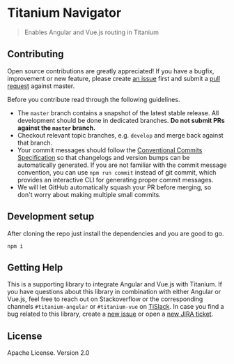 # Titanium Navigator

> Enables Angular and Vue.js routing in Titanium

## Contributing

Open source contributions are greatly appreciated! If you have a bugfix, improvement or new feature, please create
[an issue](https://github.com/appcelerator/titanium-webpack-devkit/issues/new) first and submit a [pull request](https://github.com/appcelerator/titanium-webpack-devkit/pulls/new) against master.

Before you contribute read through the following guidelines.

* The `master` branch contains a snapshot of the latest stable release. All development should be done in dedicated branches. **Do not submit PRs against the `master` branch.**
* Checkout relevant topic branches, e.g. `develop` and merge back against that branch.
* Your commit messages should follow the [Conventional Commits Specification](https://conventionalcommits.org/) so that changelogs and version bumps can be automatically generated. If you are not familiar with the commit message convention, you can use `npm run commit` instead of git commit, which provides an interactive CLI for generating proper commit messages.
* We will let GitHub automatically squash your PR before merging, so don't worry about making multiple small commits.

## Development setup

After cloning the repo just install the dependencies and you are good to go.

```
npm i
```

## Getting Help

This is a supporting library to integrate Angular and Vue.js with Titanium. If you have questions about this library in combination with either Angular or Vue.js, feel free to reach out on Stackoverflow or the corresponding channels
`#titanium-angular` or `#titanium-vue` on [TiSlack](http://tislack.org). In case you find a bug related to this library, create a [new issue](/issues/new)
or open a [new JIRA ticket](https://jira.appcelerator.org).

## License

Apache License. Version 2.0